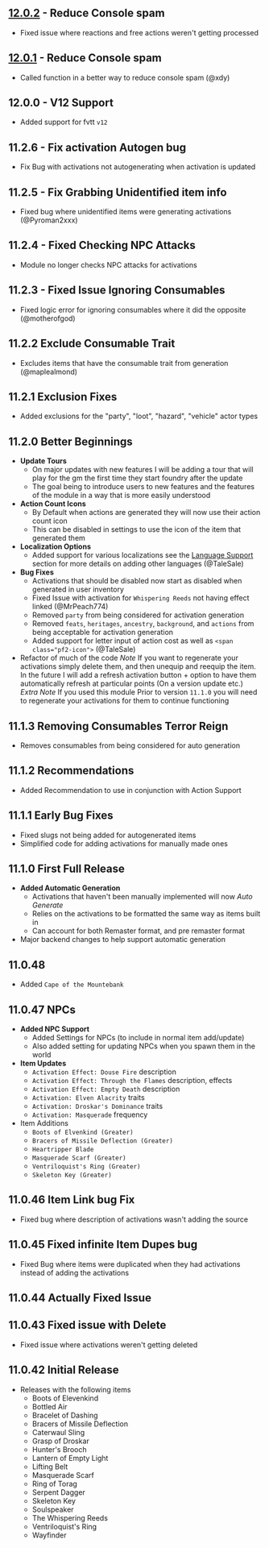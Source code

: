 ## [12.0.2](https://github.com/ChasarooniZ/pf2e-item-activations/compare/12.0.0...12.0.1) - Reduce Console spam
- Fixed issue where reactions  and free actions weren't getting processed

## [12.0.1](https://github.com/ChasarooniZ/pf2e-item-activations/compare/12.0.0...12.0.1) - Reduce Console spam
- Called function in a better way to reduce console spam (@xdy)
## 12.0.0 - V12 Support
- Added support for fvtt `v12`
## 11.2.6 - Fix activation Autogen bug
- Fix Bug with activations not autogenerating when activation is updated
## 11.2.5 - Fix Grabbing Unidentified item info
- Fixed bug where unidentified items were generating activations (@Pyroman2xxx) 
## 11.2.4 - Fixed Checking NPC Attacks
- Module no longer checks NPC attacks for activations
## 11.2.3 - Fixed Issue Ignoring Consumables
- Fixed logic error for ignoring consumables where it did the opposite (@motherofgod)
## 11.2.2 Exclude Consumable Trait
- Excludes items that have the consumable trait from generation (@maplealmond)
## 11.2.1 Exclusion Fixes
- Added exclusions for the "party", "loot", "hazard", "vehicle" actor types
## 11.2.0 Better Beginnings
- **Update Tours**
  - On major updates with new features I will be adding a tour that will play for the gm the first time they start foundry after the update
  - The goal being to introduce users to new features and the features of the module in a way that is more easily understood
- **Action Count Icons**
  - By Default when actions are generated they will now use their action count icon
  - This can be disabled in settings to use the icon of the item that generated them
- **Localization Options**
  - Added support for various localizations see the [Language Support](https://github.com/ChasarooniZ/pf2e-item-activations?tab=readme-ov-file#language-support) section for more details on adding other languages (@TaleSale)
- **Bug Fixes**
  - Activations that should be disabled now start as disabled when generated in user inventory
  - Fixed Issue with activation for `Whispering Reeds` not having effect linked (@MrPeach774)
  - Removed `party` from being considered for activation generation
  - Removed `feats`, `heritages`, `ancestry`, `background`, and `actions` from being acceptable for activation generation
  - Added support for letter input of action cost as well as `<span class="pf2-icon">` (@TaleSale)
- Refactor of much of the code
*Note* If you want to regenerate your activations simply delete them, and then unequip and reequip the item. In the future I will add a refresh activation button + option to have them automatically refresh at particular points (On a version update etc.)
*Extra Note* If you used this module Prior to version `11.1.0` you will need to regenerate your activations for them to continue functioning
## 11.1.3 Removing Consumables Terror Reign
- Removes consumables from being considered for auto generation
## 11.1.2 Recommendations
- Added Recommendation to use in conjunction with Action Support
## 11.1.1 Early Bug Fixes
- Fixed slugs not being added for autogenerated items
- Simplified code for adding activations for manually made ones
## 11.1.0 First Full Release
 - **Added Automatic Generation**
   - Activations that haven't been manually implemented will now *Auto Generate*
   - Relies on the activations to be formatted the same way as items built in
   - Can account for both Remaster format, and pre remaster format
 - Major backend changes to help support automatic generation
## 11.0.48
 - Added `Cape of the Mountebank`
## 11.0.47 NPCs
- **Added NPC Support**
  - Added Settings for NPCs (to include in normal item add/update)
  - Also added setting for updating NPCs when you spawn them in the world
- **Item Updates**
  - `Activation Effect: Douse Fire` description
  - `Activation Effect: Through the Flames` description, effects
  - `Activation Effect: Empty Death` description
  - `Activation: Elven Alacrity` traits
  - `Activation: Droskar's Dominance` traits
  - `Activation: Masquerade` frequency
- Item Additions
  - `Boots of Elvenkind (Greater)`
  - `Bracers of Missile Deflection (Greater)`
  - `Heartripper Blade`
  - `Masquerade Scarf (Greater)`
  - `Ventriloquist's Ring (Greater)`
  - `Skeleton Key (Greater)`
## 11.0.46 Item Link bug Fix
- Fixed bug where description of activations wasn't adding the source
## 11.0.45 Fixed infinite Item Dupes bug
- Fixed Bug where items were duplicated when they had activations instead of adding the activations
## 11.0.44 Actually Fixed Issue
## 11.0.43 Fixed issue with Delete
- Fixed issue where activations weren't getting deleted
## 11.0.42 Initial Release
- Releases with the following items
  - Boots of Elevenkind
  - Bottled Air
  - Bracelet of Dashing
  - Bracers of Missile Deflection
  - Caterwaul Sling
  - Grasp of Droskar
  - Hunter's Brooch
  - Lantern of Empty Light
  - Lifting Belt
  - Masquerade Scarf
  - Ring of Torag
  - Serpent Dagger
  - Skeleton Key
  - Soulspeaker
  - The Whispering Reeds
  - Ventriloquist's Ring
  - Wayfinder

